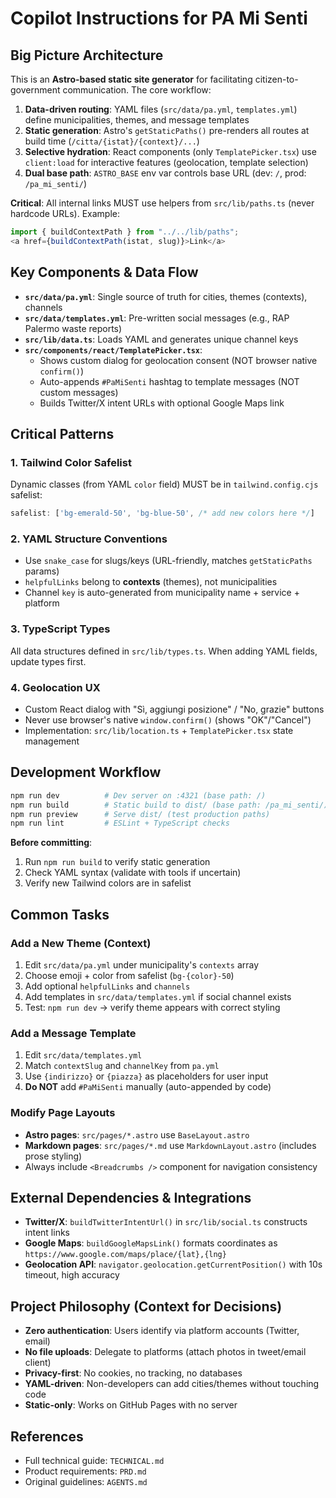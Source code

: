 # Copilot Instructions for PA Mi Senti

## Big Picture Architecture

This is an **Astro-based static site generator** for facilitating citizen-to-government communication. The core workflow:

1. **Data-driven routing**: YAML files (`src/data/pa.yml`, `templates.yml`) define municipalities, themes, and message templates
2. **Static generation**: Astro's `getStaticPaths()` pre-renders all routes at build time (`/citta/{istat}/{context}/...`)
3. **Selective hydration**: React components (only `TemplatePicker.tsx`) use `client:load` for interactive features (geolocation, template selection)
4. **Dual base path**: `ASTRO_BASE` env var controls base URL (dev: `/`, prod: `/pa_mi_senti/`)

**Critical**: All internal links MUST use helpers from `src/lib/paths.ts` (never hardcode URLs). Example:
```typescript
import { buildContextPath } from "../../lib/paths";
<a href={buildContextPath(istat, slug)}>Link</a>
```

## Key Components & Data Flow

- **`src/data/pa.yml`**: Single source of truth for cities, themes (contexts), channels
- **`src/data/templates.yml`**: Pre-written social messages (e.g., RAP Palermo waste reports)
- **`src/lib/data.ts`**: Loads YAML and generates unique channel keys
- **`src/components/react/TemplatePicker.tsx`**: 
  - Shows custom dialog for geolocation consent (NOT browser native `confirm()`)
  - Auto-appends `#PaMiSenti` hashtag to template messages (NOT custom messages)
  - Builds Twitter/X intent URLs with optional Google Maps link

## Critical Patterns

### 1. Tailwind Color Safelist
Dynamic classes (from YAML `color` field) MUST be in `tailwind.config.cjs` safelist:
```javascript
safelist: ['bg-emerald-50', 'bg-blue-50', /* add new colors here */]
```

### 2. YAML Structure Conventions
- Use `snake_case` for slugs/keys (URL-friendly, matches `getStaticPaths` params)
- `helpfulLinks` belong to **contexts** (themes), not municipalities
- Channel `key` is auto-generated from municipality name + service + platform

### 3. TypeScript Types
All data structures defined in `src/lib/types.ts`. When adding YAML fields, update types first.

### 4. Geolocation UX
- Custom React dialog with "Sì, aggiungi posizione" / "No, grazie" buttons
- Never use browser's native `window.confirm()` (shows "OK"/"Cancel")
- Implementation: `src/lib/location.ts` + `TemplatePicker.tsx` state management

## Development Workflow

```bash
npm run dev          # Dev server on :4321 (base path: /)
npm run build        # Static build to dist/ (base path: /pa_mi_senti/)
npm run preview      # Serve dist/ (test production paths)
npm run lint         # ESLint + TypeScript checks
```

**Before committing**:
1. Run `npm run build` to verify static generation
2. Check YAML syntax (validate with tools if uncertain)
3. Verify new Tailwind colors are in safelist

## Common Tasks

### Add a New Theme (Context)
1. Edit `src/data/pa.yml` under municipality's `contexts` array
2. Choose emoji + color from safelist (`bg-{color}-50`)
3. Add optional `helpfulLinks` and `channels`
4. Add templates in `src/data/templates.yml` if social channel exists
5. Test: `npm run dev` → verify theme appears with correct styling

### Add a Message Template
1. Edit `src/data/templates.yml`
2. Match `contextSlug` and `channelKey` from `pa.yml`
3. Use `{indirizzo}` or `{piazza}` as placeholders for user input
4. **Do NOT** add `#PaMiSenti` manually (auto-appended by code)

### Modify Page Layouts
- **Astro pages**: `src/pages/*.astro` use `BaseLayout.astro`
- **Markdown pages**: `src/pages/*.md` use `MarkdownLayout.astro` (includes prose styling)
- Always include `<Breadcrumbs />` component for navigation consistency

## External Dependencies & Integrations

- **Twitter/X**: `buildTwitterIntentUrl()` in `src/lib/social.ts` constructs intent links
- **Google Maps**: `buildGoogleMapsLink()` formats coordinates as `https://www.google.com/maps/place/{lat},{lng}`
- **Geolocation API**: `navigator.geolocation.getCurrentPosition()` with 10s timeout, high accuracy

## Project Philosophy (Context for Decisions)

- **Zero authentication**: Users identify via platform accounts (Twitter, email)
- **No file uploads**: Delegate to platforms (attach photos in tweet/email client)
- **Privacy-first**: No cookies, no tracking, no databases
- **YAML-driven**: Non-developers can add cities/themes without touching code
- **Static-only**: Works on GitHub Pages with no server

## References

- Full technical guide: `TECHNICAL.md`
- Product requirements: `PRD.md`
- Original guidelines: `AGENTS.md`
